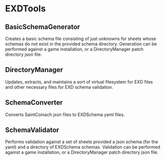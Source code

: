 # EXDTools

## BasicSchemaGenerator
Creates a basic schema file consisting of just unknowns for sheets whose schemas do not exist in the provided schema directory.
Generation can be performed against a game installation, or a DirectoryManager patch directory json file.

## DirectoryManager
Updates, extracts, and maintains a sort of virtual filesystem for EXD files and other necessary files for EXD schema validation.

## SchemaConverter
Converts SaintCoinach json files to EXDSchema yaml files.

## SchemaValidator
Performs validation against a set of sheets provided a json schema (for the yaml) and a directory of EXDSchema schemas.
Validation can be performed against a game installation, or a DirectoryManager patch directory json file.